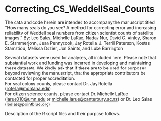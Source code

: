 # Correcting_CS_WeddellSeal_Counts

The data and code herein are intended to accompany the manuscript titled "How many seals do you see? A method for correcting error and increasing reliability of Weddell seal numbers from citizen scientist counts of satellite images."
By: Leo Salas, Michelle LaRue, Nadav Nur, David G. Ainley, Sharon E. Stammerjohn, Jean Pennycook, Jay Rotella, J. Terrill Paterson, Kostas Stamatiou, Melissa Dozier, Jon Saints, and Luke Barrington  
  
Several datasets were used for analyses, all included here. Please note that substantial work and funding was incurred in developing and maintaining these datasets.
We kindly ask that if these are to be used for purposes beyond reviewing the manuscript, that the appropriate contributors be contacted for proper accreditation.  
For seal colony counts, please contact Dr. Jay Rotella (rotella@montana.edu)  
For citizen science counts, please contact Dr. Michelle LaRue (larue010@umn.edu or michelle.larue@canterbury.ac.nz) or Dr. Leo Salas (lsalas@pointblue.org)

Description of the R script files and their purpose follows.


